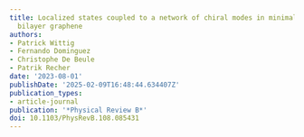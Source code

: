 ```yaml
---
title: Localized states coupled to a network of chiral modes in minimally twisted
  bilayer graphene
authors:
- Patrick Wittig
- Fernando Dominguez
- Christophe De Beule
- Patrik Recher
date: '2023-08-01'
publishDate: '2025-02-09T16:48:44.634407Z'
publication_types:
- article-journal
publication: '*Physical Review B*'
doi: 10.1103/PhysRevB.108.085431
---
```

